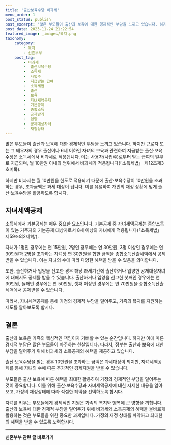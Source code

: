 ```yaml
---
title: '출산보육수당 비과세'
menu_order: 1
post_status: publish
post_excerpt: '많은 부모들이 출산과 보육에 대한 경제적인 부담을 느끼고 있습니다. 하지만 근로자 또는 그 배우자의 경우 출산이나 6세 이하인 자녀의 보육과 관련하여 지급받는 출산 보육수당은 소득세에서 비과세로 적용됩니다. 이는 사용자 사업주 로부터 받는 급여의 일부로 지급되며, 월 10만원 이내의 범위에서 비과세가 적용됩니다  소득세법  제12조제3호머목 .'
post_date: 2023-11-24 21:22:54
featured_image: _images/복지.png
taxonomy:
    category:
        - 복지
        - 신혼부부
    post_tag:
        - 비과세
        -  출산보육수당
        -  소득세
        -  사업주
        -  지급받는 급여
        -  소득세법
        -  출산
        -  보육
        -  자녀세액공제
        -  기본공제
        -  종합소득
        -  공제받기
        -  입양
        -  공제대상자녀
        -  재정상태
---
```



많은 부모들이 출산과 보육에 대한 경제적인 부담을 느끼고 있습니다. 하지만 근로자 또는 그 배우자의 경우 출산이나 6세 이하인 자녀의 보육과 관련하여 지급받는 출산·보육수당은 소득세에서 비과세로 적용됩니다. 이는 사용자(사업주)로부터 받는 급여의 일부로 지급되며, 월 10만원 이내의 범위에서 비과세가 적용됩니다(「소득세법」 제12조제3호머목).

하지만 비과세는 월 10만원을 한도로 적용되기 때문에 출산·보육수당이 10만원을 초과하는 경우, 초과금액은 과세 대상이 됩니다. 이를 유념하여 개인의 재정 상황에 맞게 출산·보육수당을 활용하도록 합시다.

## 자녀세액공제

소득세에서 기본공제는 매우 중요한 요소입니다. 기본공제 중 자녀세액공제는 종합소득이 있는 거주자의 기본공제 대상자로서 8세 이상의 자녀에게 적용됩니다(「소득세법」 제59조의2제1항).

자녀가 1명인 경우에는 연 15만원, 2명인 경우에는 연 30만원, 3명 이상인 경우에는 연 30만원과 2명을 초과하는 자녀당 연 30만원을 합한 금액을 종합소득산출세액에서 공제받을 수 있습니다. 이는 자녀의 수에 따라 다양한 혜택을 받을 수 있음을 의미합니다.

또한, 출산하거나 입양을 신고한 경우 해당 과세기간에 출산하거나 입양한 공제대상자녀에 대해서도 공제를 받을 수 있습니다. 출산하거나 입양을 신고한 첫째인 경우에는 연 30만원, 둘째인 경우에는 연 50만원, 셋째 이상인 경우에는 연 70만원을 종합소득산출세액에서 공제받을 수 있습니다.

따라서, 자녀세액공제를 통해 가정의 경제적 부담을 덜어주고, 가족의 복지를 지원하는 제도를 알아보도록 합시다.

## 결론

출산과 보육은 가족의 핵심적인 책임이자 기뻐할 수 있는 순간입니다. 하지만 이에 따른 경제적 부담은 많은 부모들이 마주하는 현실입니다. 따라서, 정부는 출산과 보육에 대한 부담을 덜어주기 위해 비과세와 소득공제의 혜택을 제공하고 있습니다.

출산·보육수당을 받는 경우 10만원을 초과하는 금액은 과세대상이 되지만, 자녀세액공제를 통해 자녀의 수에 따른 추가적인 경제지원을 받을 수 있습니다.

부모들은 출산·보육에 따른 혜택을 최대한 활용하여 가정의 경제적인 부담을 덜어주는 것이 중요합니다. 이를 위해 출산·보육수당과 자녀세액공제에 대한 자세한 내용을 알아보고, 가정의 재정상태에 따라 적절한 혜택을 선택하도록 합시다.

자녀를 키우는 부모들에게 경제적인 지원은 가족의 복지와 행복에 큰 영향을 끼칩니다. 출산과 보육에 대한 경제적 부담을 덜어주기 위해 비과세와 소득공제의 혜택을 올바르게 활용하는 것은 부모들을 위한 중요한 과제입니다. 가정의 재정 상태를 파악하고 최대한의 혜택을 받을 수 있도록 노력합시다.
<!-- wp:separator -->
<hr class="wp-block-separator has-alpha-channel-opacity"/>
<!-- /wp:separator -->

<!-- wp:group {"backgroundColor":"base","layout":{"type":"constrained"}} -->
<div class="wp-block-group has-base-background-color has-background"><!-- wp:paragraph {"align":"center","fontSize":"medium"} -->
<p class="has-text-align-center has-large-font-size"><strong>신혼부부 관련 글 바로가기</strong></p>
<!-- /wp:paragraph -->


<!-- wp:latest-posts
{"categories":[{"id":22936,"count":19,"description":"","link":"https://uknowlaw.com/category/%ec%8b%a0%ed%98%bc%eb%b6%80%eb%b6%80/","name":"신혼부부","slug":"신혼부부","taxonomy":"category","parent":0,"meta":[],"_links":{"self":[{"href":"https://uknowlaw.com/wp-json/wp/v2/categories/22936"}],"collection":[{"href":"https://uknowlaw.com/wp-json/wp/v2/categories"}],"about":[{"href":"https://uknowlaw.com/wp-json/wp/v2/taxonomies/category"}],"wp:post_type":[{"href":"https://uknowlaw.com/wp-json/wp/v2/posts?categories=22936"}],"curies":[{"name":"wp","href":"https://api.w.org/{rel}","templated":true}]}}],"postsToShow":100,"excerptLength":28,"postLayout":"grid","columns":2,"featuredImageAlign":"left","featuredImageSizeSlug":"large","fontSize":"small"} /--></div>
<!-- /wp:group -->